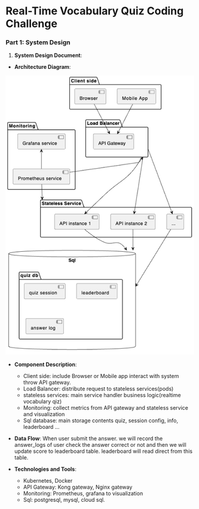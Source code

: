 # Real-Time Vocabulary Quiz Coding Challenge

### Part 1: System Design

1. **System Design Document**:
 - **Architecture Diagram**:
 
![Architecture Diagram](image.png)

- **Component Description**: 
    - Client side: include Browser or Mobile app interact with system throw API gateway.
    - Load Balancer: distribute request to stateless services(pods)
    - stateless services: main service handler business logic(realtime vocabulary qiz)
    - Monitoring: collect metrics from API gateway and stateless service and visualization
    - Sql database: main storage contents quiz, session config, info, leaderboard ...

- **Data Flow**: When user submit the answer. we will record the answer_logs of user check the answer correct or not and then we will update score to leaderboard table. leaderboard will read direct from this table.

- **Technologies and Tools**: 
    - Kubernetes, Docker
    - API Gateway: Kong gateway, Nginx gateway
    - Monitoring: Prometheus, grafana to visualization
    - Sql: postgresql, mysql, cloud sql.